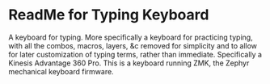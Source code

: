 # ReadMe for Typing Keyboard

A keyboard for typing. More specifically a keyboard for practicing typing, with all the combos, macros, layers, &c removed for simplicity and to allow for later customization of typing terms, rather than immediate.
Specifically a Kinesis Advantage 360 Pro.
This is a keyboard running ZMK, the Zephyr mechanical keyboard firmware.
